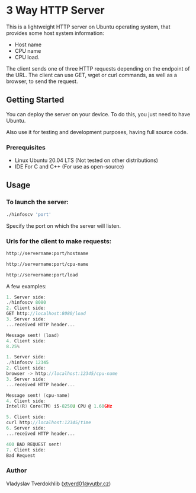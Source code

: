 # 3 Way HTTP Server

This is a lightweight HTTP server on Ubuntu operating system, that provides some host system information: 

- Host name
- CPU name
- CPU load. 

The client sends one of three HTTP requests depending on the endpoint of the URL. The client can use GET, wget or curl commands, as well as a browser, to send the request. 

## Getting Started 

You can deploy the server on your device. To do this, you just need to have Ubuntu. 

Also use it for testing and development purposes, having full source code.

### Prerequisites
- Linux Ubuntu 20.04 LTS (Not tested on other distributions)
- IDE For C and C++ (For use as open-source)

## Usage
### To launch the server: 
```bash
./hinfoscv 'port'
```
Specify the port on which the server will listen.

### Urls for the client to make requests:
```bash
http://servername:port/hostname
```
```bash
http://servername:port/cpu-name
```
```bash
http://servername:port/load
```
A few examples:
```c
1. Server side:
./hinfoscv 8080
2. Client side:
GET http://localhost:8080/load
3. Server side:
...received HTTP header...

Message sent! (load)
4. Client side:
8.25%
```
```c
1. Server side:
./hinfoscv 12345
2. Client side:
browser -> http://localhost:12345/cpu-name
3. Server side:
...received HTTP header...

Message sent! (cpu-name)
4. Client side: 
Intel(R) Core(TM) i5-8250U CPU @ 1.60GHz 

5. Client side:
curl http://localhost:12345/time
6. Server side:
...received HTTP header...

400 BAD REQUEST sent!
7. Client side: 
Bad Request 
```


### Author
Vladyslav Tverdokhlib
(xtverd01@vutbr.cz)
